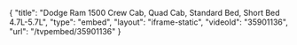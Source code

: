 {
    "title": "Dodge Ram 1500 Crew Cab, Quad Cab, Standard Bed, Short Bed 4.7L-5.7L",
    "type": "embed",
    "layout": "iframe-static",
    "videoId": "35901136",
    "url": "\/tvpembed\/35901136"
}